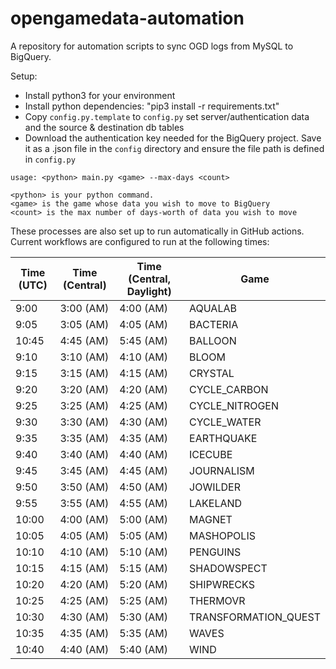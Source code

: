 # opengamedata-automation
A repository for automation scripts to sync OGD logs from MySQL to BigQuery.

Setup:

* Install python3 for your environment
* Install python dependencies: "pip3 install -r requirements.txt"
* Copy `config.py.template` to `config.py` set server/authentication data and the source & destination db tables
* Download the authentication key needed for the BigQuery project. Save it as a .json file in the `config` directory and ensure the file path is defined in `config.py`

```
usage: <python> main.py <game> --max-days <count>

<python> is your python command.
<game> is the game whose data you wish to move to BigQuery
<count> is the max number of days-worth of data you wish to move
```

These processes are also set up to run automatically in GitHub actions.
Current workflows are configured to run at the following times:

| Time (UTC) | Time (Central) | Time (Central, Daylight) | Game                 |
| ---        | ---            | ---                      | ---                  |
|  9:00      | 3:00 (AM)      | 4:00 (AM)                | AQUALAB              |
|  9:05      | 3:05 (AM)      | 4:05 (AM)                | BACTERIA             |
| 10:45      | 4:45 (AM)      | 5:45 (AM)                | BALLOON              |
|  9:10      | 3:10 (AM)      | 4:10 (AM)                | BLOOM                |
|  9:15      | 3:15 (AM)      | 4:15 (AM)                | CRYSTAL              |
|  9:20      | 3:20 (AM)      | 4:20 (AM)                | CYCLE_CARBON         |
|  9:25      | 3:25 (AM)      | 4:25 (AM)                | CYCLE_NITROGEN       |
|  9:30      | 3:30 (AM)      | 4:30 (AM)                | CYCLE_WATER          |
|  9:35      | 3:35 (AM)      | 4:35 (AM)                | EARTHQUAKE           |
|  9:40      | 3:40 (AM)      | 4:40 (AM)                | ICECUBE              |
|  9:45      | 3:45 (AM)      | 4:45 (AM)                | JOURNALISM           |
|  9:50      | 3:50 (AM)      | 4:50 (AM)                | JOWILDER             |
|  9:55      | 3:55 (AM)      | 4:55 (AM)                | LAKELAND             |
| 10:00      | 4:00 (AM)      | 5:00 (AM)                | MAGNET               |
| 10:05      | 4:05 (AM)      | 5:05 (AM)                | MASHOPOLIS           |
| 10:10      | 4:10 (AM)      | 5:10 (AM)                | PENGUINS             |
| 10:15      | 4:15 (AM)      | 5:15 (AM)                | SHADOWSPECT          |
| 10:20      | 4:20 (AM)      | 5:20 (AM)                | SHIPWRECKS           |
| 10:25      | 4:25 (AM)      | 5:25 (AM)                | THERMOVR             |
| 10:30      | 4:30 (AM)      | 5:30 (AM)                | TRANSFORMATION_QUEST |
| 10:35      | 4:35 (AM)      | 5:35 (AM)                | WAVES                |
| 10:40      | 4:40 (AM)      | 5:40 (AM)                | WIND                 |

